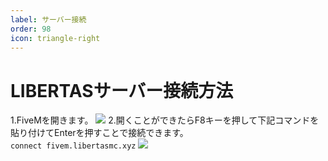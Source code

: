 ```yaml
---
label: サーバー接続
order: 98
icon: triangle-right
---
```


# LIBERTASサーバー接続方法
1.FiveMを開きます。
![](https://github.com/user-attachments/assets/6569f3c3-d825-4122-b514-96f0c32eb42e)
2.開くことができたらF8キーを押して下記コマンドを貼り付けてEnterを押すことで接続できます。  
```connect fivem.libertasmc.xyz```
![](https://github.com/user-attachments/assets/b9d45b57-4efa-4267-abdc-16bedd442bab)
